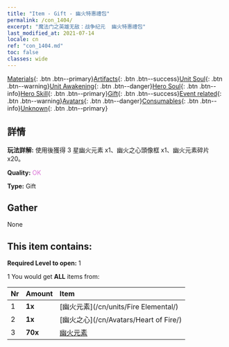 ```yaml
---
title: "Item - Gift - 幽火特惠禮包"
permalink: /con_1404/
excerpt: "魔法门之英雄无敌：战争纪元  幽火特惠禮包"
last_modified_at: 2021-07-14
locale: cn
ref: "con_1404.md"
toc: false
classes: wide
---
```

 [Materials](/ItemsCN/){: .btn .btn--primary}[Artifacts](/ItemsCN/Artifacts/){: .btn .btn--success}[Unit Soul](/ItemsCN/UnitSoul/){: .btn .btn--warning}[Unit Awakening](/ItemsCN/UnitAwakening/){: .btn .btn--danger}[Hero Soul](/ItemsCN/HeroSoul/){: .btn .btn--info}[Hero Skill](/ItemsCN/HeroSkill/){: .btn .btn--primary}[Gift](/ItemsCN/Gift/){: .btn .btn--success}[Event related](/ItemsCN/Events/){: .btn .btn--warning}[Avatars](/ItemsCN/Avatars/){: .btn .btn--danger}[Consumables](/ItemsCN/Consumables/){: .btn .btn--info}[Unknown](/ItemsCN/Unknown/){: .btn .btn--primary}

## 詳情
 **玩法詳解:** 使用後獲得 3 星幽火元素 x1、幽火之心頭像框 x1、幽火元素碎片 x20。

 **Quality:** <span style="color: #DA70D6">OK</span>

 **Type:** Gift

## Gather

  None

## This item contains:

 **Required Level to open:** 1

 1 You would get **ALL** items  from:

  | Nr | Amount |     Item    |
  |:---|:-------|:------------|
  | 1 |  **1x** | [幽火元素](/cn/units/Fire Elemental/) |  | 
  | 2 |  **1x** | [幽火之心](/cn/Avatars/Heart of Fire/) |  | 
  | 3 |  **70x** | [幽火元素](/cn/Items/unt_265/) |  | 
